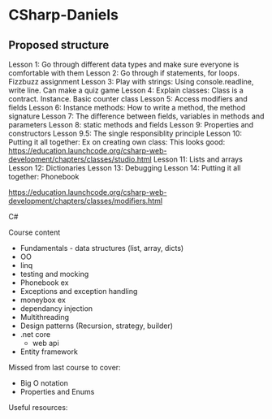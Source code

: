 # CSharp-Daniels


## Proposed structure
Lesson 1: Go through different data types and make sure everyone is comfortable with them
Lesson 2: Go through if statements, for loops. Fizzbuzz assignment
Lesson 3: Play with strings: Using console.readline, write line. Can make a quiz game
Lesson 4: Explain classes: Class is a contract. Instance. Basic counter class
Lesson 5: Access modifiers and fields
Lesson 6: Instance methods: How to write a method, the method signature
Lesson 7: The difference between fields, variables in methods and parameters
Lesson 8: static methods and fields
Lesson 9: Properties and constructors
Lesson 9.5: The single responsiblity principle
Lesson 10: Putting it all together: Ex on creating own class: This looks good: https://education.launchcode.org/csharp-web-development/chapters/classes/studio.html
Lesson 11: Lists and arrays
Lesson 12: Dictionaries
Lesson 13: Debugging
Lesson 14: Putting it all together: Phonebook


https://education.launchcode.org/csharp-web-development/chapters/classes/modifiers.html

C#

Course content

- Fundamentals - data structures (list, array, dicts) 
- OO
- linq
- testing and mocking
- Phonebook ex
- Exceptions and exception handling
- moneybox ex 
- dependancy injection
- Multithreading
- Design patterns (Recursion, strategy, builder)
- .net core
  - web api
- Entity framework

Missed from last course to cover:
- Big O notation
- Properties and Enums


Useful resources:
